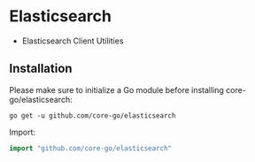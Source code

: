 # Elasticsearch
- Elasticsearch Client Utilities

## Installation
Please make sure to initialize a Go module before installing core-go/elasticsearch:

```shell
go get -u github.com/core-go/elasticsearch
```

Import:
```go
import "github.com/core-go/elasticsearch"
```